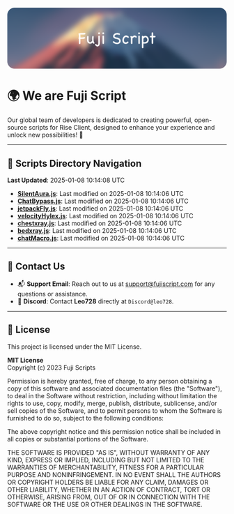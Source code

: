 ![Banner](.github/b.webp)

# 🌍 **We are Fuji Script**

Our global team of developers is dedicated to creating powerful, open-source scripts for Rise Client, designed to enhance your experience and unlock new possibilities! 🌟

---
<!-- SCRIPTS_NAVIGATION_START -->
## 📂 **Scripts Directory Navigation**

**Last Updated**: 2025-01-08 10:14:08 UTC

- **[SilentAura.js](scripts/SilentAura.js)**: Last modified on 2025-01-08 10:14:06 UTC
- **[ChatBypass.js](scripts/ChatBypass.js)**: Last modified on 2025-01-08 10:14:06 UTC
- **[jetpackFly.js](scripts/jetpackFly.js)**: Last modified on 2025-01-08 10:14:06 UTC
- **[velocityHylex.js](scripts/velocityHylex.js)**: Last modified on 2025-01-08 10:14:06 UTC
- **[chestxray.js](scripts/chestxray.js)**: Last modified on 2025-01-08 10:14:06 UTC
- **[bedxray.js](scripts/bedxray.js)**: Last modified on 2025-01-08 10:14:06 UTC
- **[chatMacro.js](scripts/chatMacro.js)**: Last modified on 2025-01-08 10:14:06 UTC

<!-- SCRIPTS_NAVIGATION_END -->

---

## 💬 **Contact Us**  
- 📬 **Support Email**: Reach out to us at [support@fujiscript.com](mailto:support@fujiscript.com) for any questions or assistance.  
- 💬 **Discord**: Contact **Leo728** directly at `Discord@leo728`.

---

## 📜 **License**

This project is licensed under the MIT License.  

**MIT License**  
Copyright (c) 2023 Fuji Scripts  

Permission is hereby granted, free of charge, to any person obtaining a copy of this software and associated documentation files (the "Software"), to deal in the Software without restriction, including without limitation the rights to use, copy, modify, merge, publish, distribute, sublicense, and/or sell copies of the Software, and to permit persons to whom the Software is furnished to do so, subject to the following conditions:  

The above copyright notice and this permission notice shall be included in all copies or substantial portions of the Software.  

THE SOFTWARE IS PROVIDED "AS IS", WITHOUT WARRANTY OF ANY KIND, EXPRESS OR IMPLIED, INCLUDING BUT NOT LIMITED TO THE WARRANTIES OF MERCHANTABILITY, FITNESS FOR A PARTICULAR PURPOSE AND NONINFRINGEMENT. IN NO EVENT SHALL THE AUTHORS OR COPYRIGHT HOLDERS BE LIABLE FOR ANY CLAIM, DAMAGES OR OTHER LIABILITY, WHETHER IN AN ACTION OF CONTRACT, TORT OR OTHERWISE, ARISING FROM, OUT OF OR IN CONNECTION WITH THE SOFTWARE OR THE USE OR OTHER DEALINGS IN THE SOFTWARE.  
